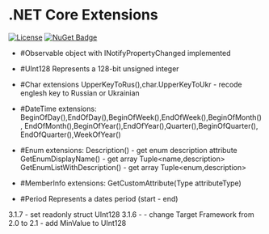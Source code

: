 # .NET Core Extensions

[![License](https://img.shields.io/badge/license-MIT-red.svg)](https://raw.githubusercontent.com/sabatex/Extensions/master/LICENSE)
[![NuGet Badge](https://buildstats.info/nuget/RussianTransliterator)](https://www.nuget.org/packages/sabatex.Extensions/)


 - #Observable object with INotifyPropertyChanged implemented

 - #UInt128 Represents a 128-bit unsigned integer

 - #Char extensions     UpperKeyToRus(),char.UpperKeyToUkr - recode englesh key to Russian or Ukrainian

 - #DateTime extensions: BeginOfDay(),EndOfDay(),BeginOfWeek(),EndOfWeek(),BeginOfMonth(),
                        EndOfMonth(),BeginOfYear(),EndOfYear(),Quarter(),BeginOfQuarter(),
                        EndOfQuarter(),WeekOfYear()
 
 - #Enum extensions:   Description() - get enum description attribute
                      GetEnumDisplayName()  - get array Tuple<name,description> 
                      GetEnumListWithDescription() - get array Tuple<enum,description>

 - #MemberInfo extensions: GetCustomAttribute(Type attributeType) 

 - #Period Represents a dates period (start - end)  


 3.1.7
     - set readonly struct UInt128
 3.1.6 -
      - change Target Framework from 2.0 to 2.1
      - add MinValue to UInt128

